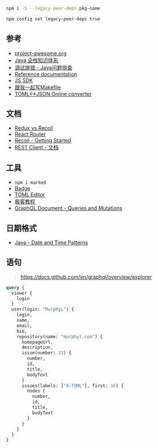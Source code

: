 ```sh
npm i -S --legacy-peer-deps pkg-name

npm config set legacy-peer-deps true
```
## 参考

- [project-awesome.org](https://project-awesome.org/)
- [Java 全栈知识体系](https://pdai.tech/)
- [调试排错 - Java问题排查](https://pdai.tech/md/java/jvm/java-jvm-debug-tools-linux.html)
- [Reference documentation](https://docs.docker.com/reference/)
- [JS SDK](https://cusdis.com/doc#/advanced/sdk)
- [跟我一起写Makefile](https://seisman.github.io/how-to-write-makefile/introduction.html)
- [TOML<->JSON Online converter](https://pseitz.github.io/toml-to-json-online-converter/)

## 文档

- [Redux vs Recoil](https://segmentfault.com/a/1190000023718977)
- [React Router](https://reactrouter.com/web/example/basic)
- [Recoil - Getting Started](https://recoiljs.org/docs/introduction/getting-started)
- [REST Client - 文档](https://marketplace.visualstudio.com/items?itemName=humao.rest-client)

## 工具

- `npm i marked`
- [Badge](https://shields.io)
- [TOML Editor](https://pseitz.github.io/toml-to-json-online-converter/)
- [极客教程](https://geek-docs.com/)
- [GraphQL Document - Queries and Mutations](https://graphql.org/learn/queries/)

## 日期格式

- [Java - Date and Time Patterns](https://docs.oracle.com/javase/7/docs/api/java/text/SimpleDateFormat.html)

## 语句

> https://docs.github.com/en/graphql/overview/explorer

```graphql
query {
  viewer {
    login
  }
  user(login: "MurphyL") {
    login,
    name,
    email,
    bio,
    repository(name: "murphyl.com") {
      homepageUrl,
      description,
      issue(number: 33) {
        number,
        id,
        title,
        bodyText
      }
      issues(labels: ["X-TOML"], first: 10) {
        nodes {
          number,
          id,
          title,
          bodyText
        }
      }
    }
  }
}
```
